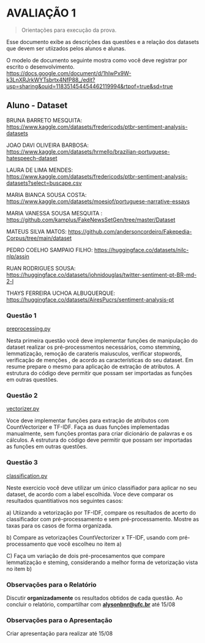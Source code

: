 # AVALIAÇÃO 1
> Orientações para execução da prova.

Esse documento exibe as descrições das questões e a relação dos datasets que devem ser utiizados 
pelos alunos e alunas.

O modelo de documento seguinte mostra como você deve registrar por escrito o desenvolvimento. 
https://docs.google.com/document/d/1hIwPx9W-k3LnXRJrkWYTsbrtx4NfP88_/edit?usp=sharing&ouid=118351454454462119994&rtpof=true&sd=true

##  Aluno - Dataset

BRUNA BARRETO MESQUITA: https://www.kaggle.com/datasets/fredericods/ptbr-sentiment-analysis-datasets

JOAO DAVI OLIVEIRA BARBOSA: https://www.kaggle.com/datasets/hrmello/brazilian-portuguese-hatespeech-dataset

LAURA DE LIMA MENDES: https://www.kaggle.com/datasets/fredericods/ptbr-sentiment-analysis-datasets?select=buscape.csv

MARIA BIANCA SOUSA COSTA: https://www.kaggle.com/datasets/moesiof/portuguese-narrative-essays

MARIA VANESSA SOUSA MESQUITA : https://github.com/kamplus/FakeNewsSetGen/tree/master/Dataset

MATEUS SILVA MATOS: https://github.com/andersoncordeiro/Fakepedia-Corpus/tree/main/dataset

PEDRO COELHO SAMPAIO FILHO: https://huggingface.co/datasets/nilc-nlp/assin

RUAN RODRIGUES SOUSA: https://huggingface.co/datasets/johnidouglas/twitter-sentiment-pt-BR-md-2-l

THAYS FERREIRA UCHOA ALBUQUERQUE: https://huggingface.co/datasets/AiresPucrs/sentiment-analysis-pt


### Questão 1

[preprocessing.py](preprocessing.py)

Nesta primeira questão você deve implementar funções de manipulação do dataset realizar os pré-processmentos necessários, como stemming, lemmatização, remoção de carateris maiusculos, verificar stopwords, verificação de menções
, de acordo as características do seu dataset. Em resume prepare o mesmo para aplicação de extração de atributos. A estrutura do código deve permitir que possam ser importadas as funções em outras questões.


### Questão 2

[vectorizer.py](vectorizer.py)

Voce deve implementar funções para extração de atributos com CountVectorizer e TF-IDF. Faça as duas funções implementadas manualmente, sem funções prontas para criar dicionário de palavras e os cálculos.
A estrutura do código deve permitir que possam ser importadas as funções em outras questões.


### Questão 3

[classification.py](classification.py)


Neste exercicio você deve utilizar um único classifiador para aplicar no seu dataset, de acordo com a label escolhida.
Voce deve comparar os resultados quantitiativos nos seguintes casos:

a) Utiizando a vetorização por TF-IDF, compare os resultados de acerto do classificador com pré-processamento e sem pré-processamento. Mostre as taxas para os casos de forma organizada.

b) Compare as vetorizações CountVectorizer x TF-IDF, usando com pré-processamento que você escolheu no item a)

C) Faça um variação de dois pré-procesamentos que compare lemmatização e steming, considerando a melhor forma de vetorização vista no item b)

 

### Observações para o Relatório 

Discutir **organizadamente** os resultados obtidos de cada questão.
Ao concluir o relatório, compartilhar com **alysonbnr@ufc.br** até 15/08


### Observações para o Apresentação

Criar apresentação para realizar até 15/08